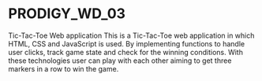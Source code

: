 # PRODIGY_WD_03
Tic-Tac-Toe Web application
This is a Tic-Tac-Toe web application in which HTML, CSS and JavaScript is used. By implementing functions to handle user clicks, track game state and check for the winning conditions.
With these technologies user can play with each other aiming to get three markers in a row to win the game.
